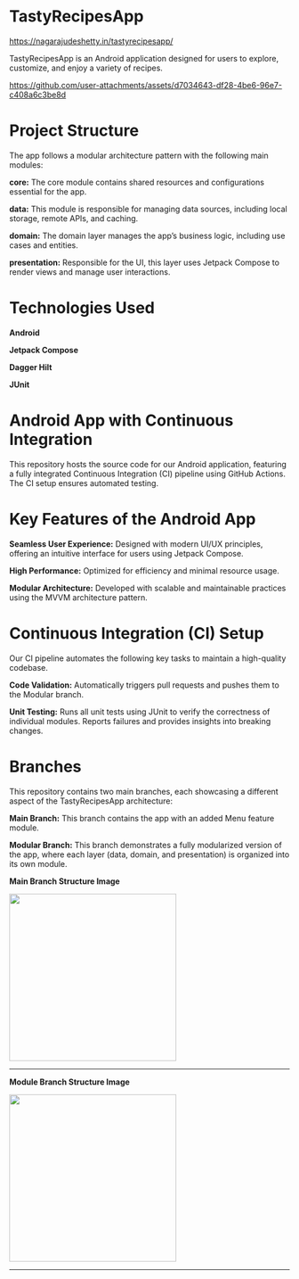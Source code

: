 <H1>TastyRecipesApp</H1>

https://nagarajudeshetty.in/tastyrecipesapp/

TastyRecipesApp is an Android application designed for users to explore, customize, and enjoy a variety of recipes.

https://github.com/user-attachments/assets/d7034643-df28-4be6-96e7-c408a6c3be8d

<H1>Project Structure</H1>

The app follows a modular architecture pattern with the following main modules:

**core:** The core module contains shared resources and configurations essential for the app. 

**data:** This module is responsible for managing data sources, including local storage, remote APIs, and caching. 

**domain:** The domain layer manages the app’s business logic, including use cases and entities. 

**presentation:** Responsible for the UI, this layer uses Jetpack Compose to render views and manage user interactions. 

<H1>Technologies Used</H1>

**Android**

**Jetpack Compose**

**Dagger Hilt**

**JUnit** 

<H1>Android App with Continuous Integration</H1>

This repository hosts the source code for our Android application, featuring a fully integrated Continuous Integration (CI) pipeline using GitHub Actions. The CI setup ensures automated testing.

<H1>Key Features of the Android App</H1>

**Seamless User Experience:** Designed with modern UI/UX principles, offering an intuitive interface for users using Jetpack Compose.

**High Performance:** Optimized for efficiency and minimal resource usage.

**Modular Architecture:** Developed with scalable and maintainable practices using the MVVM architecture pattern.

<H1>Continuous Integration (CI) Setup</H1>

Our CI pipeline automates the following key tasks to maintain a high-quality codebase.

**Code Validation:** Automatically triggers pull requests and pushes them to the Modular branch.

**Unit Testing:** Runs all unit tests using JUnit to verify the correctness of individual modules. Reports failures and provides insights into breaking changes.





<H1>Branches</H1>   
This repository contains two main branches, each showcasing a different aspect of the TastyRecipesApp architecture:

**Main Branch:** This branch contains the app with an added Menu feature module.

**Modular Branch:** This branch demonstrates a fully modularized version of the app, where each layer (data, domain, and presentation) is organized into its own module.

**Main Branch Structure Image**

<img src="https://github.com/user-attachments/assets/7a2bbe7c-6369-4eef-a4ff-aa66e4ff7066" width="300">

------------------------------------------------------------------------------------------------------

**Module Branch Structure Image**

<img src="https://github.com/user-attachments/assets/2b63a1d0-74a7-4f08-acb5-27c8754f8051" width="300">

------------------------------------------------------------------------------------------------------



